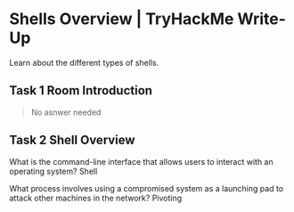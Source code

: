 # Shells Overview | TryHackMe Write-Up
Learn about the different types of shells.

## Task 1 Room Introduction
> No asnwer needed

## Task 2 Shell Overview
What is the command-line interface that allows users to interact with an operating system?
Shell

What process involves using a compromised system as a launching pad to attack other machines in the network?
Pivoting

